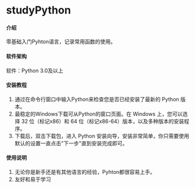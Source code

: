# studyPython

#### 介绍
零基础入门Pyhton语言，记录常用函数的使用。

#### 软件架构
软件：Python 3.0及以上


#### 安装教程

1.  通过在命令行窗口中输入Python来检查您是否已经安装了最新的 Python 版本。
2.  最稳定的Windows下载可从Python的窗口页面。在 Windows 上，您可以选择 32 位（标记x86）和 64 位（标记x86-64）版本，以及多种版本的安装程序。
3.  下载后，双击下载包，进入 Python 安装向导，安装非常简单，你只需要使用默认的设置一直点击"下一步"直到安装完成即可。

#### 使用说明

1.  无论你是新手还是有其他语言的经验，Pyhton都很容易上手。
2.  友好和易于学习
